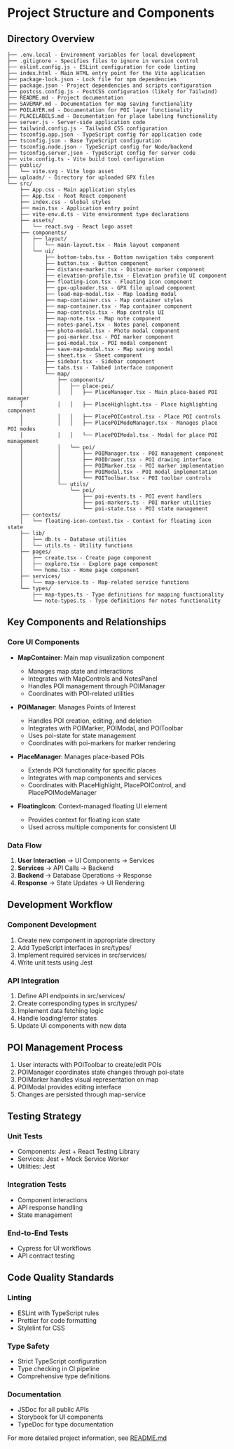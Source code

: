 # Project Structure and Components

## Directory Overview

```
├── .env.local - Environment variables for local development
├── .gitignore - Specifies files to ignore in version control
├── eslint.config.js - ESLint configuration for code linting
├── index.html - Main HTML entry point for the Vite application
├── package-lock.json - Lock file for npm dependencies
├── package.json - Project dependencies and scripts configuration
├── postcss.config.js - PostCSS configuration (likely for Tailwind)
├── README.md - Project documentation
├── SAVEMAP.md - Documentation for map saving functionality
├── POILAYER.md - Documentation for POI layer functionality
├── PLACELABELS.md - Documentation for place labeling functionality
├── server.js - Server-side application code
├── tailwind.config.js - Tailwind CSS configuration
├── tsconfig.app.json - TypeScript config for application code
├── tsconfig.json - Base TypeScript configuration
├── tsconfig.node.json - TypeScript config for Node/backend
├── tsconfig.server.json - TypeScript config for server code
├── vite.config.ts - Vite build tool configuration
├── public/
│   └── vite.svg - Vite logo asset
├── uploads/ - Directory for uploaded GPX files
└── src/
    ├── App.css - Main application styles
    ├── App.tsx - Root React component
    ├── index.css - Global styles
    ├── main.tsx - Application entry point
    ├── vite-env.d.ts - Vite environment type declarations
    ├── assets/
    │   └── react.svg - React logo asset
    ├── components/
    │   ├── layout/
    │   │   └── main-layout.tsx - Main layout component
    │   └── ui/
    │       ├── bottom-tabs.tsx - Bottom navigation tabs component
    │       ├── button.tsx - Button component
    │       ├── distance-marker.tsx - Distance marker component
    │       ├── elevation-profile.tsx - Elevation profile UI component
    │       ├── floating-icon.tsx - Floating icon component
    │       ├── gpx-uploader.tsx - GPX file upload component
    │       ├── load-map-modal.tsx - Map loading modal
    │       ├── map-container.css - Map container styles
    │       ├── map-container.tsx - Map container component
    │       ├── map-controls.tsx - Map controls UI
    │       ├── map-note.tsx - Map note component
    │       ├── notes-panel.tsx - Notes panel component
    │       ├── photo-modal.tsx - Photo modal component
    │       ├── poi-marker.tsx - POI marker component
    │       ├── poi-modal.tsx - POI modal component
    │       ├── save-map-modal.tsx - Map saving modal
    │       ├── sheet.tsx - Sheet component
    │       ├── sidebar.tsx - Sidebar component
    │       ├── tabs.tsx - Tabbed interface component
    │       └── map/
    │           ├── components/
    │           │   ├── place-poi/
    │           │   │   ├── PlaceManager.tsx - Main place-based POI manager
    │           │   │   ├── PlaceHighlight.tsx - Place highlighting component
    │           │   │   ├── PlacePOIControl.tsx - Place POI controls
    │           │   │   ├── PlacePOIModeManager.tsx - Manages place POI modes
    │           │   │   └── PlacePOIModal.tsx - Modal for place POI management
    │           │   └── poi/
    │           │       ├── POIManager.tsx - POI management component
    │           │       ├── POIDrawer.tsx - POI drawing interface
    │           │       ├── POIMarker.tsx - POI marker implementation
    │           │       ├── POIModal.tsx - POI modal implementation
    │           │       └── POIToolbar.tsx - POI toolbar controls
    │           └── utils/
    │               └── poi/
    │                   ├── poi-events.ts - POI event handlers
    │                   ├── poi-markers.ts - POI marker utilities
    │                   └── poi-state.tsx - POI state management
    ├── contexts/
    │   └── floating-icon-context.tsx - Context for floating icon state
    ├── lib/
    │   ├── db.ts - Database utilities
    │   └── utils.ts - Utility functions
    ├── pages/
    │   ├── create.tsx - Create page component
    │   ├── explore.tsx - Explore page component
    │   └── home.tsx - Home page component
    ├── services/
    │   └── map-service.ts - Map-related service functions
    └── types/
        ├── map-types.ts - Type definitions for mapping functionality
        └── note-types.ts - Type definitions for notes functionality
```

## Key Components and Relationships

### Core UI Components
- **MapContainer**: Main map visualization component
  - Manages map state and interactions
  - Integrates with MapControls and NotesPanel
  - Handles POI management through POIManager
  - Coordinates with POI-related utilities

- **POIManager**: Manages Points of Interest
  - Handles POI creation, editing, and deletion
  - Integrates with POIMarker, POIModal, and POIToolbar
  - Uses poi-state for state management
  - Coordinates with poi-markers for marker rendering

- **PlaceManager**: Manages place-based POIs
  - Extends POI functionality for specific places
  - Integrates with map components and services
  - Coordinates with PlaceHighlight, PlacePOIControl, and PlacePOIModeManager

- **FloatingIcon**: Context-managed floating UI element
  - Provides context for floating icon state
  - Used across multiple components for consistent UI

### Data Flow
1. **User Interaction** → UI Components → Services
2. **Services** → API Calls → Backend
3. **Backend** → Database Operations → Response
4. **Response** → State Updates → UI Rendering

## Development Workflow

### Component Development
1. Create new component in appropriate directory
2. Add TypeScript interfaces in src/types/
3. Implement required services in src/services/
4. Write unit tests using Jest

### API Integration
1. Define API endpoints in src/services/
2. Create corresponding types in src/types/
3. Implement data fetching logic
4. Handle loading/error states
5. Update UI components with new data

## POI Management Process

1. User interacts with POIToolbar to create/edit POIs
2. POIManager coordinates state changes through poi-state
3. POIMarker handles visual representation on map
4. POIModal provides editing interface
5. Changes are persisted through map-service

## Testing Strategy

### Unit Tests
- Components: Jest + React Testing Library
- Services: Jest + Mock Service Worker
- Utilities: Jest

### Integration Tests
- Component interactions
- API response handling
- State management

### End-to-End Tests
- Cypress for UI workflows
- API contract testing

## Code Quality Standards

### Linting
- ESLint with TypeScript rules
- Prettier for code formatting
- Stylelint for CSS

### Type Safety
- Strict TypeScript configuration
- Type checking in CI pipeline
- Comprehensive type definitions

### Documentation
- JSDoc for all public APIs
- Storybook for UI components
- TypeDoc for type documentation

For more detailed project information, see [README.md](README.md)
